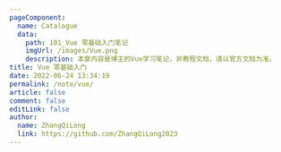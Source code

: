 ```yaml
---
pageComponent:
  name: Catalogue
  data:
    path: 101_Vue 零基础入门笔记
    imgUrl: /images/Vue.png
    description: 本章内容是博主的Vue学习笔记，非教程文档，请以官方文档为准。
title: Vue 零基础入门
date: 2022-06-24 13:34:19
permalink: /note/vue/
article: false
comment: false
editLink: false
author:
  name: ZhangQiLong
  link: https://github.com/ZhangQiLong2023
---
```

